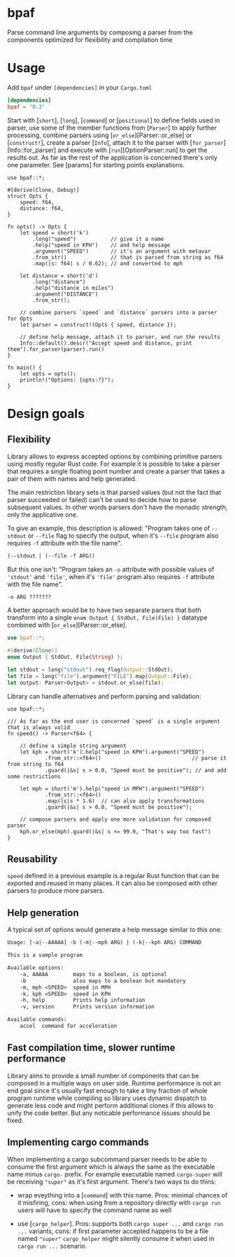 # bpaf

Parse command line arguments by composing a parser from the components optimized for
flexibility and compilation time

# Usage

Add `bpaf` under `[dependencies]` in your `Cargo.toml`

```toml
[dependencies]
bpaf = "0.3"
```

Start with [`short`], [`long`], [`command`] or [`positional`] to define fields used in parser, use
some of the member functions from [`Parser`] to apply further processing, combine parsers using
[`or_else`][Parser::or_else] or [`construct!`], create a parser [`Info`], attach it to the parser
with [`for_parser`][Info::for_parser] and execute with [`run`][OptionParser::run] to get the
results out. As far as the rest of the application is concerned there's only one parameter. See
[params] for starting points explanations.

```no_run
use bpaf::*;

#[derive(Clone, Debug)]
struct Opts {
    speed: f64,
    distance: f64,
}

fn opts() -> Opts {
    let speed = short('k')
        .long("speed")           // give it a name
        .help("speed in KPH")    // and help message
        .argument("SPEED")       // it's an argument with metavar
        .from_str()              // that is parsed from string as f64
        .map(|s: f64| s / 0.62); // and converted to mph

    let distance = short('d')
        .long("distance")
        .help("distance in miles")
        .argument("DISTANCE")
        .from_str();

    // combine parsers `speed` and `distance` parsers into a parser for Opts
    let parser = construct!(Opts { speed, distance });

    // define help message, attach it to parser, and run the results
    Info::default().descr("Accept speed and distance, print them").for_parser(parser).run()
}

fn main() {
    let opts = opts();
    println!("Options: {opts:?}");
}
```

# Design goals

## Flexibility

Library allows to express accepted options by combining primitive parsers using mostly regular
Rust code. For example it is possible to take a parser that requires a single floating point
number and create a parser that takes a pair of them with names and help generated.

The main restriction library sets is that parsed values (but not the fact that parser succeeded
or failed) can't be used to decide how to parse subsequent values. In other words parsers don't
have the monadic strength, only the applicative one.


To give an example, this description is allowed:
"Program takes one of `--stdout` or `--file` flag to specify the output, when it's `--file`
program also requires `-f` attribute with the file name".

```txt
(--stdout | (--file -f ARG))
```

But this one isn't:
"Program takes an `-o` attribute with possible values of `'stdout'` and `'file'`, when it's `'file'`
program also requires `-f` attribute with the file name".


```txt
-o ARG ???????
```

A better approach would be to have two separate parsers that both transform into a single
`enum Output { StdOut, File(File) }` datatype combined with [`or_else`][Parser::or_else].


```rust
use bpaf::*;

#[derive(Clone)]
enum Output { StdOut, File(String) };

let stdout = long("stdout").req_flag(Output::StdOut);
let file = long("file").argument("FILE").map(Output::File);
let output: Parser<Output> = stdout.or_else(file);
```

Library can handle alternatives and perform parsing and validation:

```no_run
use bpaf::*;

/// As far as the end user is concerned `speed` is a single argument that is always valid
fn speed() -> Parser<f64> {

    // define a simple string argument
    let kph = short('k').help("speed in KPH").argument("SPEED")
            .from_str::<f64>()                             // parse it from string to f64
            .guard(|&s| s > 0.0, "Speed must be positive"); // and add some restrictions

    let mph = short('m').help("speed in MPH").argument("SPEED")
            .from_str::<f64>()
            .map(|s|s * 1.6)  // can also apply transformations
            .guard(|&s| s > 0.0, "Speed must be positive");

    // compose parsers and apply one more validation for composed parser
    kph.or_else(mph).guard(|&s| s <= 99.9, "That's way too fast")
}
```

## Reusability

`speed` defined in a previous example is a regular Rust function that can be exported and
reused in many places. It can also be composed with other parsers to produce more parsers.

## Help generation

A typical set of options would generate a help message similar to this one:
```txt
Usage: [-a|--AAAAA] -b (-m|--mph ARG) | (-k|--kph ARG) COMMAND

This is a sample program

Available options:
    -a, AAAAA        maps to a boolean, is optional
    -b               also maps to a boolean but mandatory
    -m, mph <SPEED>  speed in MPH
    -k, kph <SPEED>  speed in KPH
    -h, help         Prints help information
    -v, version      Prints version information

Available commands:
    accel  command for acceleration
```


## Fast compilation time, slower runtime performance

Library aims to provide a small number of components that can be composed in a multiple ways on
user side. Runtime performance is not an end goal since it's usually fast enough to take a tiny
fraction of whole program runtime while compiling so library uses dynamic dispatch to generate
less code and might perform additional clones if this allows to unify the code better. But
any noticable performance issues should be fixed.


## Implementing cargo commands

When implementing a cargo subcommand parser needs to be able to consume the first argument which
is always the same as the executable name minus `cargo-` prefix. For example executable named `cargo-super`
will be receiving `"super"` as it's first argument. There's two ways to do thins:

- wrap eveything into a [`command`] with this name. Pros: minimal chances of it misfiring, cons:
  when using from a repository directly with `cargo run` users will have to specify the command
  name as well

- use [`cargo_helper`]. Pros: supports both `cargo super ...` and `cargo run ...` variants, cons:
  if first parameter accepted happens to be a file named `"super"` `cargo_helper` might silently
  consume it when used in `cargo run ...` scenario.
